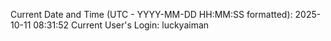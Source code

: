 Current Date and Time (UTC - YYYY-MM-DD HH:MM:SS formatted): 2025-10-11 08:31:52
Current User's Login: luckyaiman
